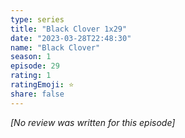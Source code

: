 ```yaml
---
type: series
title: "Black Clover 1x29"
date: "2023-03-28T22:48:30"
name: "Black Clover"
season: 1
episode: 29
rating: 1
ratingEmoji: ⭐️
share: false
---
```


_[No review was written for this episode]_
